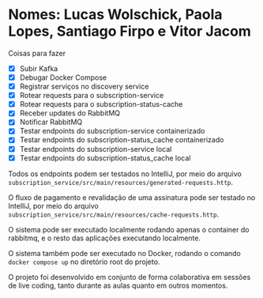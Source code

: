 # Nomes: Lucas Wolschick, Paola Lopes, Santiago Firpo e Vitor Jacom

Coisas para fazer

- [X] Subir Kafka
- [X] Debugar Docker Compose
- [X] Registrar serviços no discovery service
- [X] Rotear requests para o subscription-service
- [X] Rotear requests para o subscription-status-cache
- [X] Receber updates do RabbitMQ
- [X] Notificar RabbitMQ
- [X] Testar endpoints do subscription-service containerizado
- [X] Testar endpoints do subscription-status_cache containerizado
- [X] Testar endpoints do subscription-service local
- [X] Testar endpoints do subscription-status_cache local

Todos os endpoints podem ser testados no IntelliJ, por meio do arquivo ```subscription_service/src/main/resources/generated-requests.http```.

O fluxo de pagamento e revalidação de uma assinatura pode ser testado no IntelliJ, por meio do arquivo ```subscription_service/src/main/resources/cache-requests.http```.

O sistema pode ser executado localmente rodando apenas o container do rabbitmq, e o resto das aplicações executando localmente.

O sistema também pode ser executado no Docker, rodando o comando ```docker compose up``` no diretório root do projeto.

O projeto foi desenvolvido em conjunto de forma colaborativa em sessões de live coding, tanto durante as aulas quanto em outros momentos.
